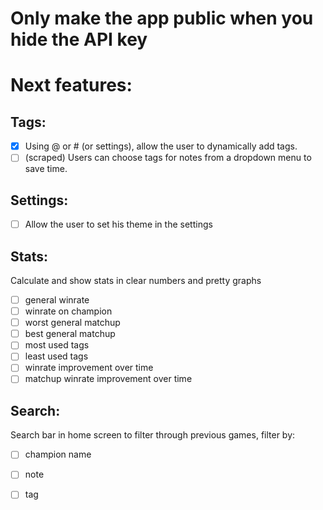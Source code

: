 # Only make the app public when you hide the API key
# Next features:


## Tags:
- [x] Using @ or # (or settings), allow the user to dynamically add tags.
- [ ] (scraped) Users can choose tags for notes from a dropdown menu to save time. 

## Settings:
- [ ] Allow the user to set his theme in the settings

## Stats:
Calculate and show stats in clear numbers and pretty graphs
- [ ] general winrate
- [ ] winrate on champion
- [ ] worst general matchup
- [ ] best general matchup
- [ ] most used tags
- [ ] least used tags
- [ ] winrate improvement over time
- [ ] matchup winrate improvement over time

## Search:
Search bar in home screen to filter through previous games, filter by:
- [ ] champion name
- [ ] note
- [ ] tag


